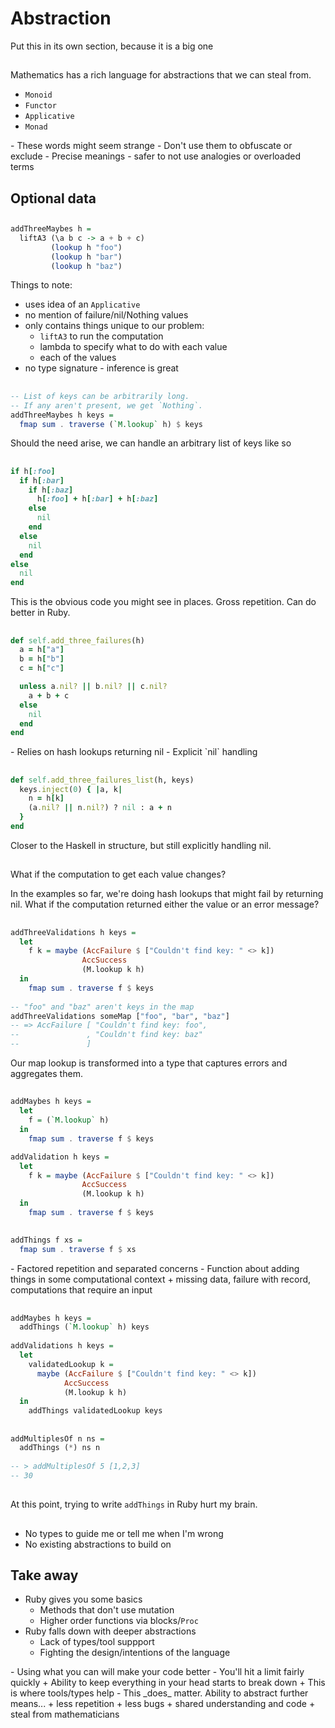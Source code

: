 # Abstraction

<div class="notes">
Put this in its own section, because it is a big one
</div>

##

Mathematics has a rich language for abstractions that we can steal from.

- `Monoid`
- `Functor`
- `Applicative`
- `Monad`

<div class="notes">
- These words might seem strange
- Don't use them to obfuscate or exclude
- Precise meanings - safer to not use analogies or overloaded terms
</div>

## Optional data

##

```haskell
addThreeMaybes h =
  liftA3 (\a b c -> a + b + c)
         (lookup h "foo")
         (lookup h "bar")
         (lookup h "baz")
```

<div class="notes">
Things to note:

- uses idea of an `Applicative`
- no mention of failure/nil/Nothing values
- only contains things unique to our problem:
   + `liftA3` to run the computation
   + lambda to specify what to do with each value
   + each of the values
- no type signature - inference is great
</div>

##

```haskell
-- List of keys can be arbitrarily long.
-- If any aren't present, we get `Nothing`.
addThreeMaybes h keys =
  fmap sum . traverse (`M.lookup` h) $ keys
```

<div class="notes">
Should the need arise, we can handle an arbitrary list of keys like so
</div>

##

```ruby
if h[:foo]
  if h[:bar]
    if h[:baz]
      h[:foo] + h[:bar] + h[:baz]
    else
      nil
    end
  else
    nil
  end
else
  nil
end
```

<div class="notes">
This is the obvious code you might see in places.
Gross repetition.
Can do better in Ruby.
</div>

##

```ruby
def self.add_three_failures(h)
  a = h["a"]
  b = h["b"]
  c = h["c"]

  unless a.nil? || b.nil? || c.nil?
    a + b + c
  else
    nil
  end
end
```

<div class="notes">
- Relies on hash lookups returning nil
- Explicit `nil` handling
</div>

##

```ruby
def self.add_three_failures_list(h, keys)
  keys.inject(0) { |a, k|
    n = h[k]
    (a.nil? || n.nil?) ? nil : a + n
  }
end
```

<div class="notes">
Closer to the Haskell in structure, but still explicitly handling nil.
</div>

##

What if the computation to get each value changes?

<div class="notes">
In the examples so far, we're doing hash lookups that might fail by returning nil.
What if the computation returned either the value or an error message?
</div>

##

```haskell
addThreeValidations h keys =
  let
    f k = maybe (AccFailure $ ["Couldn't find key: " <> k])
                AccSuccess
                (M.lookup k h)
  in
    fmap sum . traverse f $ keys
    
-- "foo" and "baz" aren't keys in the map
addThreeValidations someMap ["foo", "bar", "baz"]
-- => AccFailure [ "Couldn't find key: foo",
--               , "Couldn't find key: baz"
--               ]
```

<div class="notes">
Our map lookup is transformed into a type that captures
errors and aggregates them.
</div>

##

```haskell
addMaybes h keys =
  let
    f = (`M.lookup` h)
  in
    fmap sum . traverse f $ keys

addValidation h keys =
  let
    f k = maybe (AccFailure $ ["Couldn't find key: " <> k])
                AccSuccess
                (M.lookup k h)
  in
    fmap sum . traverse f $ keys
```

##

```haskell
addThings f xs =
  fmap sum . traverse f $ xs
```

<div class="notes">
- Factored repetition and separated concerns
- Function about adding things in some computational context
   + missing data, failure with record, computations that require an input
</div>

##

```haskell
addMaybes h keys =
  addThings (`M.lookup` h) keys
  
addValidations h keys =
  let
    validatedLookup k =
      maybe (AccFailure $ ["Couldn't find key: " <> k])
            AccSuccess
            (M.lookup k h)
  in
    addThings validatedLookup keys
```
 
##
 
```haskell
addMultiplesOf n ns =
  addThings (*) ns n
  
-- > addMultiplesOf 5 [1,2,3]
-- 30
```

##

At this point, trying to write `addThings` in Ruby hurt my brain.

##

- No types to guide me or tell me when I'm wrong
- No existing abstractions to build on

## Take away

- Ruby gives you some basics
   + Methods that don't use mutation
   + Higher order functions via blocks/`Proc`
- Ruby falls down with deeper abstractions
   + Lack of types/tool suppport
   + Fighting the design/intentions of the language
   
<div class="notes">
- Using what you can will make your code better
- You'll hit a limit fairly quickly
   + Ability to keep everything in your head starts to break down
   + This is where tools/types help
- This _does_ matter. Ability to abstract further means...
   + less repetition
   + less bugs
   + shared understanding and code
   + steal from mathematicians
</div>

